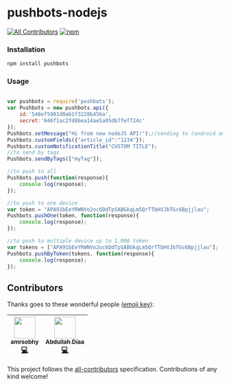 # pushbots-nodejs
[![All Contributors](https://img.shields.io/badge/all_contributors-2-orange.svg?style=flat-square)](#contributors)
[![npm](https://img.shields.io/npm/dt/pushbots.svg)](https://www.npmjs.com/package/pushbots)


### Installation
```bash
npm install pushbots
```

### Usage

```javascript

var pushbots = require('pushbots');
var Pushbots = new pushbots.api({
	id:'548ef5901d0ab1f3228b456a',
	secret:'646f1ac2fd86ea14ae5a95db7fef724c'
});
Pushbots.setMessage("Hi from new nodeJS API!");//sending to (android and ios) platforms by default add optional paramater "0" for iOS, "1" for Android and "2" for Chrome.
Pushbots.customFields({"article_id":"1234"});
Pushbots.customNotificationTitle("CUSTOM TITLE");
//to send by tags
Pushbots.sendByTags(["myTag"]);

//to push to all
Pushbots.push(function(response){
	console.log(response);
});

//to push to one device 
var token = "APA91bEeYRWNVo2oc6DdTpSABGkqLm5QrTTbHVJbTGc6Bpjjlau";
Pushbots.pushOne(token, function(response){
    console.log(response);
});

//to push to multiple device up to 1,000 token
var tokens = ["APA91bEeYRWNVo2oc6DdTpSABGkqLm5QrTTbHVJbTGc6Bpjjlau"];
Pushbots.pushByToken(tokens, function(response){
    console.log(response);
});
```

## Contributors

Thanks goes to these wonderful people ([emoji key](https://github.com/kentcdodds/all-contributors#emoji-key)):

<!-- ALL-CONTRIBUTORS-LIST:START - Do not remove or modify this section -->
| [<img src="https://avatars0.githubusercontent.com/u/6784122?v=4" width="50px;"/><br /><sub><b>amrsobhy</b></sub>](http://amrsobhy.com)<br />[💻](https://github.com/PushBots/pushbots-nodejs/commits?author=amrsobhy "Code") | [<img src="https://avatars2.githubusercontent.com/u/733794?v=4" width="50px;"/><br /><sub><b>Abdullah Diaa</b></sub>](https://abdullahdiaa.com)<br />[💻](https://github.com/PushBots/pushbots-nodejs/commits?author=AbdullahDiaa "Code") |
| :---: | :---: |
<!-- ALL-CONTRIBUTORS-LIST:END -->

This project follows the [all-contributors](https://github.com/kentcdodds/all-contributors) specification. Contributions of any kind welcome!